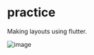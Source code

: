 # practice

Making layouts using flutter.

![image](https://user-images.githubusercontent.com/72059782/221106577-0b888b96-8a9b-4083-8edd-0c27429f7cb9.png)
